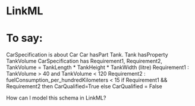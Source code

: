 # LinkML
# To say:

CarSpecification is about Car
Car hasPart Tank.
Tank hasProperty TankVolume
CarSpecification has Requirement1, Requirement2,
         TankVolume = TankLength * TankHeight * TankWidth   (litre)
         Requirement1 :    TankVolume > 40   and   TankVolume < 120
         Requirement2 :    fuelConsumption_per_hundredKilometers < 15 
if  Requirement1 && Requirement2 then 
        CarQualified=True 
else 
        CarQualified = False

How can I model this schema in LinkML?
